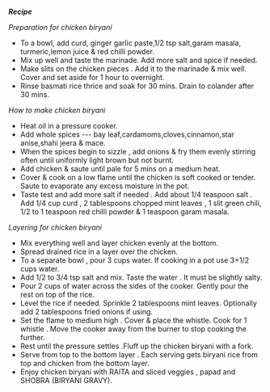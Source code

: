 ***Recipe***

*Preparation for chicken biryani*

- To a bowl, add curd, ginger garlic paste,1/2 tsp salt,garam masala, turmeric,lemon juice & red chilli powder.
- Mix up well and taste the marinade. Add more salt and spice if needed.
- Make slits on the chicken pieces . Add it to the marinade & mix well. Cover and set aside for 1 hour to overnight.
- Rinse basmati rice thrice and soak for 30 mins. Drain to colander after 30 mins.



*How to  make chicken biryani* 

- Heat oil in a pressure cooker.
- Add whole spices --- bay leaf,cardamoms,cloves,cinnamon,star anise,shahi jeera & mace.
- When the spices begin to sizzle , add onions & fry them evenly stirring often until uniformly light brown but not burnt.
- Add chicken & saute until pale for 5 mins on a medium heat.
- Cover & cook on a low flame until the chicken is soft cooked or tender. Saute to evaporate any excess moisture in the pot.
- Taste test and add more salt if needed . Add about 1/4 teaspoon salt . Add 1/4 cup curd , 2 tablespoons chopped mint leaves , 1 slit green chili,  1/2 to 1 teaspoon red chilli powder & 1 teaspoon garam masala.



*Layering for chicken biryani*

- Mix everything well and layer chicken evenly at the bottom.
- Spread drained rice in a layer over the chicken.
- To a separate bowl , pour 3 cups water. If  cooking in a pot use 3+1/2 cups water.
- Add 1/2 to 3/4 tsp salt and mix. Taste the water . It must be slightly salty.
- Pour 2 cups of water across the sides of the cooker. Gently pour the rest on top of the rice.
- Level the rice if needed. Sprinkle 2 tablespoons mint leaves. Optionally add 2 tablespoons fried onions if using.
- Set the flame to  medium high . Cover & place the whistle. Cook for 1 whistle . Move the cooker away from the burner to stop cooking the further.  
- Rest until the pressure settles .Fluff up the chicken biryani with a fork.
- Serve from top to the bottom layer . Each serving gets biryani rice from top and chicken from the bottom layer.
- Enjoy chicken biryani with RAITA and sliced veggies , papad and SHOBRA (BIRYANI GRAVY). 

